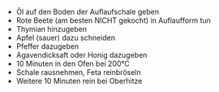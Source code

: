 - Öl auf den Boden der Auflaufschale geben
- Rote Beete (am besten NICHT gekocht) in Auflaufform tun
- Thymian hinzugeben
- Apfel (sauer) dazu schneiden
- Pfeffer dazugeben
- Agavendicksaft oder Honig dazugeben
- 10 Minuten in den Ofen bei 200°C
- Schale rausnehmen, Feta reinbröseln
- Weitere 10 Minuten rein bei Oberhitze
